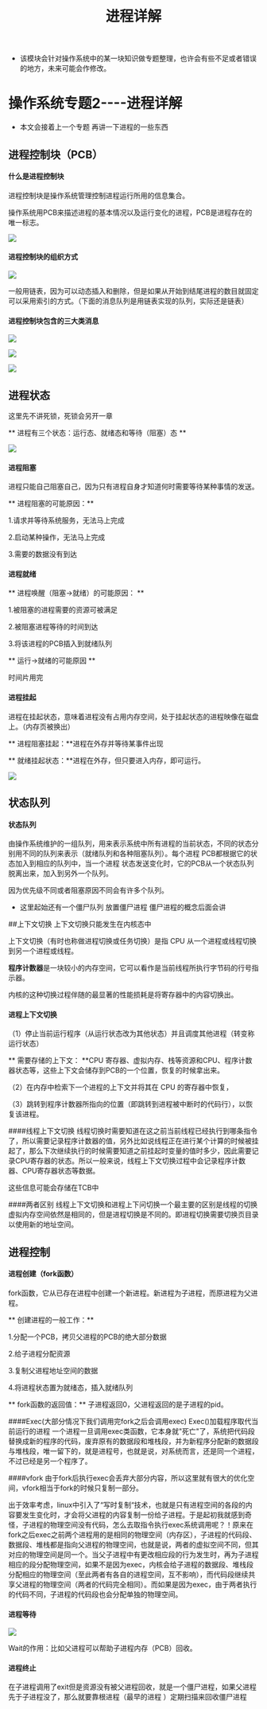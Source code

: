 ﻿---
layout: post
title:  "进程详解"
data: 星期五, 06. 三月 2020 01:29下午 
categories: 操作系统
tags: 专题
---
* 该模块会针对操作系统中的某一块知识做专题整理，也许会有些不足或者错误的地方，未来可能会作修改。

#  操作系统专题2----进程详解

* 本文会接着上一个专题 再讲一下进程的一些东西

## 进程控制块（PCB）
#### 什么是进程控制块
进程控制块是操作系统管理控制进程运行所用的信息集合。

操作系统用PCB来描述进程的基本情况以及运行变化的进程，PCB是进程存在的唯一标志。

![](https://github.com/LLLibra/LLLibra.github.io/raw/master/_posts/imgs/20200307-190513.png)

#### 进程控制块的组织方式

![](https://github.com/LLLibra/LLLibra.github.io/raw/master/_posts/imgs/20200307-190628.png)

一般用链表，因为可以动态插入和删除，但是如果从开始到结尾进程的数目就固定可以采用索引的方式。（下面的消息队列是用链表实现的队列，实际还是链表）

#### 进程控制块包含的三大类消息
![](https://github.com/LLLibra/LLLibra.github.io/raw/master/_posts/imgs/20200307-191304.png)

![](https://github.com/LLLibra/LLLibra.github.io/raw/master/_posts/imgs/20200307-191309.png)

![](https://github.com/LLLibra/LLLibra.github.io/raw/master/_posts/imgs/20200307-191313.png)


## 进程状态

>
这里先不讲死锁，死锁会另开一章

** 进程有三个状态：运行态、就绪态和等待（阻塞）态 **

![](https://github.com/LLLibra/LLLibra.github.io/raw/master/_posts/imgs/20200307-162600.png)

#### 进程阻塞
进程只能自己阻塞自己，因为只有进程自身才知道何时需要等待某种事情的发送。

** 进程阻塞的可能原因：**

1.请求并等待系统服务，无法马上完成

2.启动某种操作，无法马上完成

3.需要的数据没有到达

#### 进程就绪

** 进程唤醒（阻塞->就绪）的可能原因： **

1.被阻塞的进程需要的资源可被满足

2.被阻塞进程等待的时间到达

3.将该进程的PCB插入到就绪队列

** 运行->就绪的可能原因 **

时间片用完

#### 进程挂起
进程在挂起状态，意味着进程没有占用内存空间，处于挂起状态的进程映像在磁盘上。（内存页被换出）

** 进程阻塞挂起：**进程在外存并等待某事件出现

** 就绪挂起状态：**进程在外存，但只要进入内存，即可运行。

![](https://github.com/LLLibra/LLLibra.github.io/raw/master/_posts/imgs/20200307-171331.png)


## 状态队列

#### 状态队列

由操作系统维护的一组队列，用来表示系统中所有进程的当前状态，不同的状态分别用不同的队列来表示（就绪队列和各种阻塞队列）。每个进程 PCB都根据它的状态加入到相应的队列中，当一个进程 状态发送变化时，它的PCB从一个状态队列脱离出来，加入到另外一个队列。

因为优先级不同或者阻塞原因不同会有许多个队列。

* 这里起始还有一个僵尸队列  放置僵尸进程 僵尸进程的概念后面会讲

##上下文切换
上下文切换只能发生在内核态中

上下文切换（有时也称做进程切换或任务切换）是指 CPU 从一个进程或线程切换到另一个进程或线程。

**程序计数器**是一块较小的内存空间，它可以看作是当前线程所执行字节码的行号指示器。

内核的这种切换过程伴随的最显著的性能损耗是将寄存器中的内容切换出。

#### 进程上下文切换

（1）停止当前运行程序（从运行状态改为其他状态）并且调度其他进程（转变称运行状态）

** 需要存储的上下文： **CPU 寄存器、虚拟内存、栈等资源和CPU、程序计数器状态等，这些上下文会储存到PCB的一个位置，恢复的时候拿出来。


（2）在内存中检索下一个进程的上下文并将其在 CPU 的寄存器中恢复，

（3）跳转到程序计数器所指向的位置（即跳转到进程被中断时的代码行），以恢复该进程。

####线程上下文切换
线程切换时需要知道在这之前当前线程已经执行到哪条指令了，所以需要记录程序计数器的值，另外比如说线程正在进行某个计算的时候被挂起了，那么下次继续执行的时候需要知道之前挂起时变量的值时多少，因此需要记录CPU寄存器的状态。所以一般来说，线程上下文切换过程中会记录程序计数器、CPU寄存器状态等数据。

这些信息可能会存储在TCB中

####两者区别
线程上下文切换和进程上下问切换一个最主要的区别是线程的切换虚拟内存空间依然是相同的，但是进程切换是不同的。即进程切换需要切换页目录以使用新的地址空间。

## 进程控制
#### 进程创建（fork函数）
  fork函数，它从已存在进程中创建一个新进程。新进程为子进程，而原进程为父进程。
  
** 创建进程的一般工作：**

1.分配一个PCB，拷贝父进程的PCB的绝大部分数据

2.给子进程分配资源

3.复制父进程地址空间的数据

4.将进程状态置为就绪态，插入就绪队列

** fork函数的返回值：** 子进程返回0，父进程返回的是子进程的pid。

####Exec(大部分情况下我们调用完fork之后会调用exec)
Exec()加载程序取代当前运行的进程
一个进程一旦调用exec类函数，它本身就"死亡"了，系统把代码段替换成新的程序的代码，废弃原有的数据段和堆栈段，并为新程序分配新的数据段与堆栈段，唯一留下的，就是进程号，也就是说，对系统而言，还是同一个进程，不过已经是另一个程序了。

####vfork
由于fork后执行exec会丢弃大部分内容，所以这里就有很大的优化空间，vfork相当于fork的时候只复制一部分。

>
出于效率考虑，linux中引入了“写时复制“技术，也就是只有进程空间的各段的内容要发生变化时，才会将父进程的内容复制一份给子进程。于是起初我就感到奇怪，子进程的物理空间没有代码，怎么去取指令执行exec系统调用呢？！原来在fork之后exec之前两个进程用的是相同的物理空间（内存区），子进程的代码段、数据段、堆栈都是指向父进程的物理空间，也就是说，两者的虚拟空间不同，但其对应的物理空间是同一个。当父子进程中有更改相应段的行为发生时，再为子进程相应的段分配物理空间，如果不是因为exec，内核会给子进程的数据段、堆栈段分配相应的物理空间（至此两者有各自的进程空间，互不影响），而代码段继续共享父进程的物理空间（两者的代码完全相同）。而如果是因为exec，由于两者执行的代码不同，子进程的代码段也会分配单独的物理空间。

#### 进程等待
![](https://github.com/LLLibra/LLLibra.github.io/raw/master/_posts/imgs/20200308-203600.png)

Wait的作用：比如父进程可以帮助子进程内存（PCB）回收。


#### 进程终止

在子进程调用了exit但是资源没有被父进程回收，就是一个僵尸进程，如果父进程先于子进程没了，那么就要靠根进程（最早的进程 ）定期扫描来回收僵尸进程









